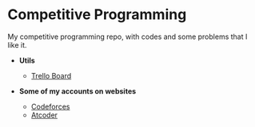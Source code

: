 # Competitive Programming
My competitive programming repo, with codes and some problems that I like it.

- **Utils**
  - [Trello Board](https://trello.com/b/o82WwA0k/competitive-programming)
  
  
- **Some of my accounts on websites**
  - [Codeforces](https://codeforces.com/profile/Ayalla)
  - [Atcoder](https://atcoder.jp/users/Ayallaa)
